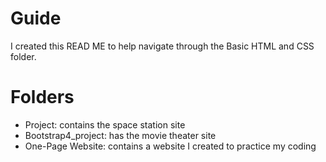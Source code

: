 # Guide
I created this READ ME to help navigate through the Basic HTML and CSS folder.

# Folders
- Project: contains the space station site
- Bootstrap4_project: has the movie theater site
- One-Page Website: contains a website I created to practice my coding
